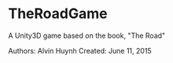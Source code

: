 # TheRoadGame
A Unity3D game based on the book, "The Road"

Authors: Alvin Huynh Created: June 11, 2015
